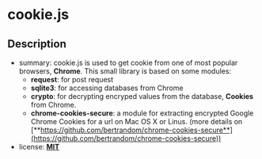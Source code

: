 # cookie.js
## Description
- summary: cookie.js is used to get cookie from one of most popular browsers, **Chrome**. This small library is based on some modules: 	
	- **request**: for post request
	- **sqlite3**: for accessing databases from Chrome
	- **crypto**: for decrypting encryped values from the database, **Cookies** from Chrome.
	- **chrome-cookies-secure**: a module for extracting encrypted Google Chrome Cookies for a url on Mac OS X or Linus. (more details on [**https://github.com/bertrandom/chrome-cookies-secure**](https://github.com/bertrandom/chrome-cookies-secure))
- license: [**MIT**](./LICENSE)